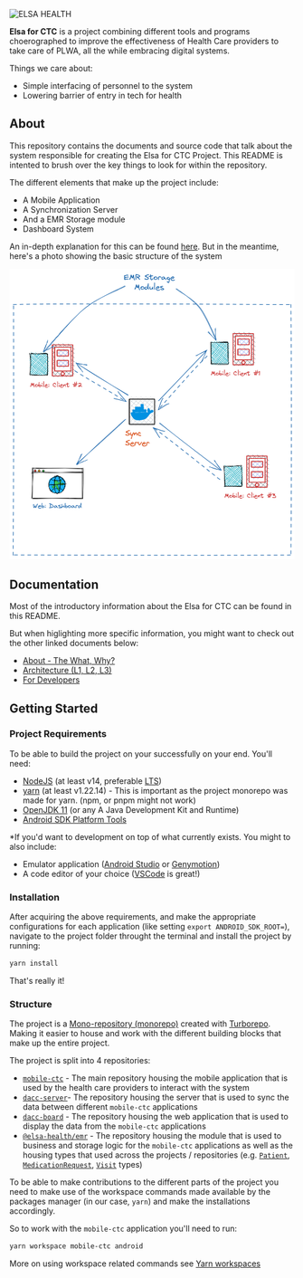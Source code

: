 ![ELSA HEALTH](https://www.elsa.health/elsa-logo.png)

**Elsa for CTC** is a project combining different tools and programs choerographed to improve the effectiveness of Health Care providers to take care of PLWA, all the while embracing digital systems.

Things we care about:

-   Simple interfacing of personnel to the system
-   Lowering barrier of entry in tech for health

## About

This repository contains the documents and source code that talk about the system responsible for creating the Elsa for CTC Project. This README is intented to brush over the key things to look for within the repository.

The different elements that make up the project include:

-   A Mobile Application
-   A Synchronization Server
-   And a EMR Storage module
-   Dashboard System

An in-depth explanation for this can be found [here](docs/architecture.md). But in the meantime, here's a photo showing the basic structure of the system

![[basic-layout]](/resources/basic-layout-0.png)

## Documentation

Most of the introductory information about the Elsa for CTC can be found in this README.

But when higlighting more specific information, you might want to check out the other linked documents below:

-   [About - The What, Why?](docs/about.md)
-   [Architecture (L1, L2, L3)](docs/architecture.md)
-   [For Developers](docs/for_developers.md)

## Getting Started

### Project Requirements

To be able to build the project on your successfully on your end. You'll need:

-   [NodeJS](https://nodejs.org/en/download/) (at least v14, preferable [LTS](https://nodejs.org/en/about/releases/#:~:text=LTS%20release%20status%20is%20%22long,Release))
-   [yarn](https://classic.yarnpkg.com/lang/en/docs/install/) (at least v1.22.14) - This is important as the project monorepo was made for yarn. (npm, or pnpm might not work)
-   [OpenJDK 11](https://adoptium.net/temurin/releases/?version=11) (or any A Java Development Kit and Runtime)
-   [Android SDK Platform Tools](https://developer.android.com/studio/releases/platform-tools)

\*If you'd want to development on top of what currently exists. You might to also include:

-   Emulator application ([Android Studio](https://developer.android.com/studio) or [Genymotion](https://www.genymotion.com/))
-   A code editor of your choice ([VSCode](https://code.visualstudio.com/) is great!)

### Installation

After acquiring the above requirements, and make the appropriate configurations for each application (like setting `export ANDROID_SDK_ROOT=`), navigate to the project folder throught the terminal and install the project by running:

```bash
yarn install
```

That's really it!

### Structure

The project is a [Mono-repository (monorepo)](https://en.wikipedia.org/wiki/Monorepo) created with [Turborepo](https://turborepo.org/). Making it easier to house and work with the different building blocks that make up the entire project.

The project is split into 4 repositories:

-   [`mobile-ctc`](/apps/mobile-ctc) - The main repository housing the mobile application that is used by the health care providers to interact with the system
-   [`dacc-server`](/apps/dacc-server)- The repository housing the server that is used to sync the data between different `mobile-ctc` applications
-   [`dacc-board`](apps/web-dashboard) - The repository housing the web application that is used to display the data from the `mobile-ctc` applications
-   [`@elsa-health/emr`](packages/emr) - The repository housing the module that is used to business and storage logic for the `mobile-ctc` applications as well as the housing types that used across the projects / repositories (e.g. [`Patient`](/packages/emr/health.types/v1/personnel.d.ts#L15), [`MedicationRequest`](/packages/emr/health.types/v1/prescription.d.ts#L12), [`Visit`](/packages/emr/health.types/v1/visit.d.ts) types)

To be able to make contributions to the different parts of the project you need to make use of the workspace commands made available by the packages manager (in our case, `yarn`) and make the installations accordingly.

So to work with the `mobile-ctc` application you'll need to run:

```bash
yarn workspace mobile-ctc android
```

More on using workspace related commands see [Yarn workspaces](https://classic.yarnpkg.com/en/docs/cli/workspace)
